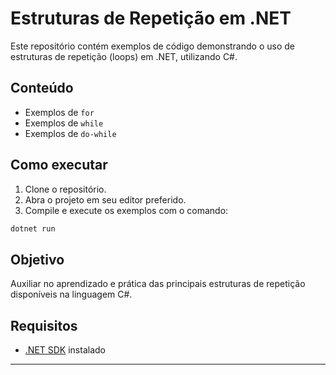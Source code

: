 # Estruturas de Repetição em .NET

Este repositório contém exemplos de código demonstrando o uso de estruturas de repetição (loops) em .NET, utilizando C#.

## Conteúdo

- Exemplos de `for`
- Exemplos de `while`
- Exemplos de `do-while`


## Como executar

1. Clone o repositório.
2. Abra o projeto em seu editor preferido.
3. Compile e execute os exemplos com o comando:

```bash
dotnet run
```

## Objetivo

Auxiliar no aprendizado e prática das principais estruturas de repetição disponíveis na linguagem C#.

## Requisitos

- [.NET SDK](https://dotnet.microsoft.com/download) instalado

---